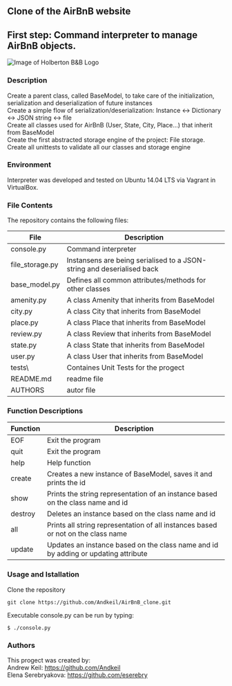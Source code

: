 ## Clone of the AirBnB website
## First step: Command interpreter to manage AirBnB objects.

![Image of Holberton B&B Logo](https://s3.amazonaws.com/intranet-projects-files/holbertonschool-higher-level_programming+/263/HBTN-hbnb-Final.png)

### Description
Create a parent class, called BaseModel, to take care of the initialization, serialization and deserialization of future instances\
Create a simple flow of serialization/deserialization: Instance <-> Dictionary <-> JSON string <-> file\
Create all classes used for AirBnB (User, State, City, Place…) that inherit from BaseModel\
Create the first abstracted storage engine of the project: File storage.\
Create all unittests to validate all our classes and storage engine

### Environment
Interpreter was developed and tested on Ubuntu 14.04 LTS via Vagrant in VirtualBox.

### File Contents
The repository contains the following files:

|   **File**   |   **Description**   |
| -------------- | --------------------- |
|console.py | Command interpreter |
|file_storage.py | Instansens are being serialised to a JSON-string and deserialised back           |
|base_model.py | Defines all common attributes/methods for other classes |
|amenity.py | A class Amenity that inherits from BaseModel |
|city.py | A class City that inherits from BaseModel |
|place.py | A class Place that inherits from BaseModel |
|review.py | A class Review that inherits from BaseModel |
|state.py | A class State that inherits from BaseModel |
|user.py | A class User that inherits from BaseModel |
|tests\ | Containes Unit Tests for the progect |
|README.md | readme file |
|AUTHORS | autor file |

### Function Descriptions
| **Function** | **Description** |
| -------------- | ----------------- |
|EOF | Exit the program |
|quit | Exit the program |
|help | Help function |
|create | Creates a new instance of BaseModel, saves it and prints the id |
|show | Prints the string representation of an instance based on the class name and id |
|destroy | Deletes an instance based on the class name and id |
|all | Prints all string representation of all instances based or not on the class name |
|update | Updates an instance based on the class name and id by adding or updating attribute |

### Usage and Istallation
Clone the repository
```
git clone https://github.com/Andkeil/AirBnB_clone.git
```

Executable console.py can be run by typing:

```
$ ./console.py
```

### Authors
This progect was created by:\
Andrew Keil: https://github.com/Andkeil \
Elena Serebryakova: https://github.com/eserebry 
